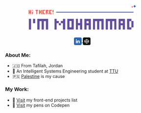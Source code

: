 <h1 align='center'>
    <img src='./images/logo.svg' height='80px'>
</h1>

<div align='center'>
    <a href='https://linkedin.com/in/mohammadjarabah'>
        <img src='./images/linkedin.svg' width='25px' valign='middle'>
    </a>
    <a href='https://codepen.io/mohammadjarabah'>
        <img src='./images/codepen.svg' width='25px' valign='middle'>
    </a>
</div>

### About Me:
* 🇯🇴 From Tafilah, Jordan
* 🍃 An Intelligent Systems Engineering student at [TTU](http://www.ttu.edu.jo)
* 🇵🇸 [Palestine](https://twitter.com/hashtag/FreePalestine) is my cause

### My Work:
* 🚀 [Visit](https://github.com/mohammadjarabah/frontend-projects) my front-end projects list
* 🌱 [Visit](https://codepen.io/mohammadjarabah) my pens on Codepen
<!-- * ⭐ [Visit]() my portfolio website -->
